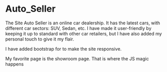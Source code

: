 # Auto_Seller

The Site Auto Seller is an online car dealership. It has the latest cars, with different car sectors: SUV, Sedan, etc.
I have made it user-friendly by keeping it up to standard with other car retailers, but I have also added my personal touch to give it my flair.

I have added bootstrap for to make the site responsive.

My favorite page is the showroom page. That is where the JS magic happens

